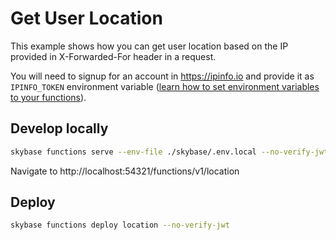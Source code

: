 # Get User Location

This example shows how you can get user location based on the IP provided in X-Forwarded-For header in a request.

You will need to signup for an account in https://ipinfo.io and provide it as `IPINFO_TOKEN` environment variable ([learn how to set environment variables to your functions](https://skybase.com/docs/guides/functions#secrets-and-environment-variables)).

## Develop locally

```bash
skybase functions serve --env-file ./skybase/.env.local --no-verify-jwt
```

Navigate to http://localhost:54321/functions/v1/location

## Deploy

```bash
skybase functions deploy location --no-verify-jwt
```

